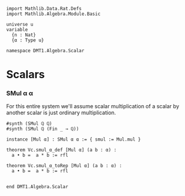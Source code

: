 ```lean
import Mathlib.Data.Rat.Defs
import Mathlib.Algebra.Module.Basic

universe u
variable
  {n : Nat}
  {α : Type u}

namespace DMT1.Algebra.Scalar
```

# Scalars

### SMul α α

For this entire system we'll assume scalar
multiplication of a scalar by another scalar
is just ordinary multiplication.

```lean
#synth (SMul ℚ ℚ)
#synth (SMul ℚ (Fin _ → ℚ))

instance [Mul α] : SMul α α := { smul := Mul.mul }

theorem Vc.smul_α_def [Mul α] (a b : α) :
  a • b =  a * b := rfl

theorem Vc.smul_α_toRep [Mul α] (a b : α) :
  a • b =  a * b := rfl


end DMT1.Algebra.Scalar
```
